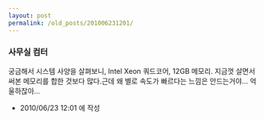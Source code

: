 ```yaml
---
layout: post
permalink: /old_posts/201006231201/
---
```


### 사무실 컴터


궁금해서 시스템 사양을 살펴보니, Intel Xeon 쿼드코어, 12GB 메모리. 지금껏 살면서 써본 메모리를 합한 것보다 많다.근데 왜 별로 속도가 빠르다는 느낌은 안드는거야... 억울하잖아...




- 2010/06/23 12:01 에 작성
